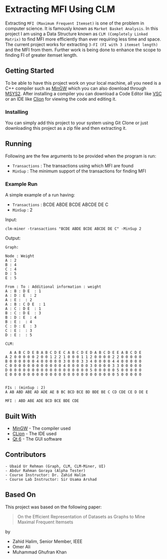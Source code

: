 # Extracting MFI Using CLM
Extracting `MFI (Maximum Frequent Itemset)` is one of the problem in computer science. It is famously known as `Market Basket Analysis`. In this project I am using a Data Structure known as `CLM (Completely Linked Matrix)` to find MFI more efficiently than ever requiring less time and space. The current project works for extracting `3-FI (FI with 3 itemset length)` and the MFI from them. Further work is being done to enhance the scope to finding FI of greater itemset length.

## Getting Started
To be able to have this project work on your local machine, all you need is a C++ compiler such as [MinGW](https://www.mingw-w64.org/downloads/) which you can also download through [MSYS2](https://www.msys2.org/). After installing a compiler you can download a Code Editor like [VSC](https://code.visualstudio.com/download) or an IDE like [Clion](https://www.jetbrains.com/clion/download/#section=windows) for viewing the code and editing it.

### Installing 
You can simply add this project to your system using Git Clone or just downloading this project as a zip file and then extracting it.

## Running
Following are the few arguments to be provided when the program is run:
- `Transactions` : The transactions using which MFI are found
- `MinSup` : The minimum support of the transactions for finding MFI

### Example Run 
A simple example of a run having:
- `Transactions` : BCDE ABDE BCDE ABCDE DE C
- `MinSup` : 2

Input:
```
clm-miner -transactions "BCDE ABDE BCDE ABCDE DE C" -MinSup 2
```
Output:
```
Graph:

Node : Weight
A : 2
B : 4
C : 4
D : 5
E : 5

From : To : Additional information : weight
A : B : D E  : 1
A : D : E  : 2
A : E :  : 2
A : B : C D E  : 1
A : C : D E  : 1
B : C : D E  : 3
B : D : E  : 4
B : E :  : 4
C : D : E  : 3
C : E :  : 3
D : E :  : 5

CLM:

  A A B C D E B A B C D E C A B C D E D A B C D E E A B C D E
A 2 0 0 0 0 0 2 0 0 1 2 2 1 0 0 0 1 1 2 0 0 0 0 2 2 0 0 0 0 0
B 0 0 0 0 0 0 4 0 0 0 0 0 3 0 0 0 3 3 4 0 0 0 0 4 4 0 0 0 0 0
C 0 0 0 0 0 0 0 0 0 0 0 0 4 0 0 0 0 0 3 0 0 0 0 3 3 0 0 0 0 0
D 0 0 0 0 0 0 0 0 0 0 0 0 0 0 0 0 0 0 5 0 0 0 0 0 5 0 0 0 0 0
E 0 0 0 0 0 0 0 0 0 0 0 0 0 0 0 0 0 0 0 0 0 0 0 0 5 0 0 0 0 0


FIs : (minSup : 2)
A AB ABD ABE AD ADE AE B BC BCD BCE BD BDE BE C CD CDE CE D DE E

MFI : ABD ABE ADE BCD BCE BDE CDE
```

## Built With
- [MinGW](https://www.mingw-w64.org/) - The compiler used
- [CLion](https://www.jetbrains.com/clion/) - The IDE used
- [Qt 6](https://www.qt.io/product/qt6) - The GUI software

## Contributors
```
- Ubaid Ur Rehman (Graph, CLM, CLM-Miner, UI)
- Abdur Rahman Goraya (Alpha Tester)
- Course Instructor: Dr. Zahid Halim 
- Course Lab Instructor: Sir Usama Arshad
```

## Based On 
This project was based on the following paper:
> On the Efficient Representation of Datasets as Graphs to Mine Maximal Frequent Itemsets

by
- Zahid Halim, Senior Member, IEEE
- Omer Ali
- Muhammad Ghufran Khan